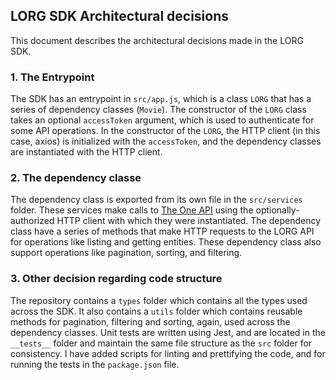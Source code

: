 ## LORG SDK Architectural decisions

This document describes the architectural decisions made in the LORG SDK.

### 1. The Entrypoint

The SDK has an entrypoint in `src/app.js`, which is a class `LORG` that has a series of dependency classes (`Movie`).
The constructor of the `LORG` class takes an optional `accessToken` argument, which is used to authenticate for some API operations.
In the constructor of the `LORG`, the HTTP client (in this case, axios) is initialized with the `accessToken`, and the dependency classes are instantiated with the HTTP client.

### 2. The dependency classe

The dependency class is exported from its own file in the `src/services` folder. These services make calls to [The One API](https://the-one-api.dev/) using the optionally-authorized HTTP client with which they were instantiated.
The dependency class have a series of methods that make HTTP requests to the LORG API for operations like listing and getting entities.
These dependency class also support operations like pagination, sorting, and filtering.

### 3. Other decision regarding code structure

The repository contains a `types` folder which contains all the types used across the SDK. It also contains a `utils` folder which contains reusable methods for pagination, filtering
and sorting, again, used across the dependency classes. Unit tests are written using Jest, and are located in the `__tests__` folder and maintain the same file structure as the `src` folder for consistency.
I have added scripts for linting and prettifying the code, and for running the tests in the `package.json` file.
